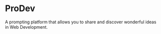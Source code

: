 # ProDev

A prompting platform that allows you to share and discover wonderful ideas in Web Development.

